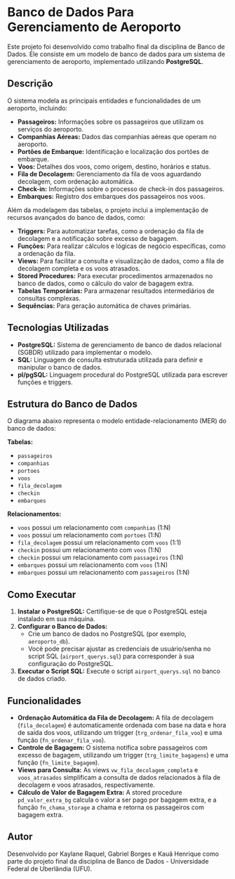 # Banco de Dados Para Gerenciamento de Aeroporto

Este projeto foi desenvolvido como trabalho final da disciplina de Banco de Dados. Ele consiste em um modelo de banco de dados para um sistema de gerenciamento de aeroporto, implementado utilizando **PostgreSQL**.

## Descrição

O sistema modela as principais entidades e funcionalidades de um aeroporto, incluindo:

- **Passageiros:** Informações sobre os passageiros que utilizam os serviços do aeroporto.
- **Companhias Aéreas:** Dados das companhias aéreas que operam no aeroporto.
- **Portões de Embarque:** Identificação e localização dos portões de embarque.
- **Voos:** Detalhes dos voos, como origem, destino, horários e status.
- **Fila de Decolagem:** Gerenciamento da fila de voos aguardando decolagem, com ordenação automática.
- **Check-in:** Informações sobre o processo de check-in dos passageiros.
- **Embarques:** Registro dos embarques dos passageiros nos voos.

Além da modelagem das tabelas, o projeto inclui a implementação de recursos avançados do banco de dados, como:

- **Triggers:** Para automatizar tarefas, como a ordenação da fila de decolagem e a notificação sobre excesso de bagagem.
- **Funções:** Para realizar cálculos e lógicas de negócio específicas, como a ordenação da fila.
- **Views:** Para facilitar a consulta e visualização de dados, como a fila de decolagem completa e os voos atrasados.
- **Stored Procedures:** Para executar procedimentos armazenados no banco de dados, como o cálculo do valor de bagagem extra.
- **Tabelas Temporárias:** Para armazenar resultados intermediários de consultas complexas.
- **Sequências:** Para geração automática de chaves primárias.

## Tecnologias Utilizadas

- **PostgreSQL:** Sistema de gerenciamento de banco de dados relacional (SGBDR) utilizado para implementar o modelo.
- **SQL:** Linguagem de consulta estruturada utilizada para definir e manipular o banco de dados.
- **pl/pgSQL:** Linguagem procedural do PostgreSQL utilizada para escrever funções e triggers.

## Estrutura do Banco de Dados

O diagrama abaixo representa o modelo entidade-relacionamento (MER) do banco de dados:

**Tabelas:**

- `passageiros`
- `companhias`
- `portoes`
- `voos`
- `fila_decolagem`
- `checkin`
- `embarques`

**Relacionamentos:**

- `voos` possui um relacionamento com `companhias` (1:N)
- `voos` possui um relacionamento com `portoes` (1:N)
- `fila_decolagem` possui um relacionamento com `voos` (1:1)
- `checkin` possui um relacionamento com `voos` (1:N)
- `checkin` possui um relacionamento com `passageiros` (1:N)
- `embarques` possui um relacionamento com `voos` (1:N)
- `embarques` possui um relacionamento com `passageiros` (1:N)

## Como Executar

1.  **Instalar o PostgreSQL:** Certifique-se de que o PostgreSQL esteja instalado em sua máquina.
2.  **Configurar o Banco de Dados:**
    - Crie um banco de dados no PostgreSQL (por exemplo, `aeroporto_db`).
    - Você pode precisar ajustar as credenciais de usuário/senha no script SQL (`airport_querys.sql`) para corresponder à sua configuração do PostgreSQL.
3.  **Executar o Script SQL:** Execute o script `airport_querys.sql` no banco de dados criado.

## Funcionalidades

- **Ordenação Automática da Fila de Decolagem:** A fila de decolagem (`fila_decolagem`) é automaticamente ordenada com base na data e hora de saída dos voos, utilizando um trigger (`trg_ordenar_fila_voo`) e uma função (`fn_ordenar_fila_voo`).
- **Controle de Bagagem:** O sistema notifica sobre passageiros com excesso de bagagem, utilizando um trigger (`trg_limite_bagagens`) e uma função (`fn_limite_bagagem`).
- **Views para Consulta:** As views `vw_fila_decolagem_completa` e `voos_atrasados` simplificam a consulta de dados relacionados à fila de decolagem e voos atrasados, respectivamente.
- **Cálculo de Valor de Bagagem Extra:** A stored procedure `pd_valor_extra_bg` calcula o valor a ser pago por bagagem extra, e a função `fn_chama_storage` a chama e retorna os passageiros com bagagem extra.

## Autor

Desenvolvido por Kaylane Raquel, Gabriel Borges e Kauã Henrique como parte do projeto final da disciplina de Banco de Dados - Universidade Federal de Uberlândia (UFU).
